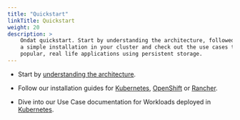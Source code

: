 ```yaml
---
title: "Quickstart"
linkTitle: Quickstart
weight: 20
description: >
    Ondat quickstart. Start by understanding the architecture, followed up with
    a simple installation in your cluster and check out the use cases to deploy
    popular, real life applications using persistent storage.
---
```


* Start by [understanding the architecture](/docs/concepts/components).

* Follow our installation guides for
  [Kubernetes](/docs/install/kubernetes),
  [OpenShift](/docs/install/openshift) or 
  [Rancher](/docs/install/rancher).

* Dive into our Use Case documentation for Workloads deployed in
  [Kubernetes](/docs/usecases/_index).
